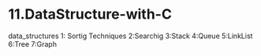 # 11.DataStructure-with-C
data_structures
1: Sortig Techniques
2:Searchig
3:Stack
4:Queue
5:LinkList
6:Tree
7:Graph
